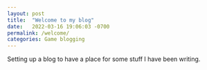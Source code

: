 ```yaml
---
layout: post
title:  "Welcome to my blog"
date:   2022-03-16 19:06:03 -0700
permalink: /welcome/
categories: Game blogging
---
```

Setting up a blog to have a place for some stuff I have been writing.